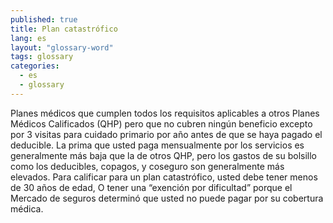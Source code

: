 ```yaml
---
published: true
title: Plan catastrófico
lang: es
layout: "glossary-word"
tags: glossary
categories:
  - es
  - glossary
---
```


Planes médicos que cumplen todos los requisitos aplicables a otros Planes Médicos Calificados (QHP) pero que no cubren ningún beneficio excepto por  3 visitas para cuidado primario por año antes de que se haya pagado el deducible. La prima que usted paga mensualmente por los servicios es generalmente más baja que la de otros QHP, pero los gastos de su bolsillo como los deducibles, copagos, y coseguro son generalmente más elevados. Para calificar para un plan catastrófico, usted debe tener menos de 30 años de edad, O tener una “exención por dificultad” porque el Mercado de seguros determinó que usted no puede pagar por su cobertura médica. 
